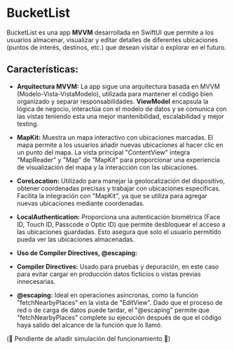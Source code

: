 # BucketList
BucketList es una app **MVVM** desarrollada en SwiftUI que permite a los usuarios almacenar, visualizar y editar detalles de diferentes ubicaciones (puntos de interés, destinos, etc.) que desean visitar o explorar en el futuro.

## Características:

- **Arquitectura MVVM:** La app sigue una arquitectura basada en MVVM (Modelo-Vista-VistaModelo), utilizada para mantener el código bien organizado y separar responsabilidades. **ViewModel** encapsula la lógica de negocio, interactúa con el modelo de datos y se comunica con las vistas teniendo esta una mejor mantenibilidad, escalabilidad y mejor testing.
  
- **MapKit:** Muestra un mapa interactivo con ubicaciones marcadas. El mapa permite a los usuarios añadir nuevas ubicaciones al hacer clic en un punto del mapa. La vista principal "ContentView" integra "MapReader" y "Map" de "MapKit" para proporcionar una experiencia de visualización del mapa y la interacción con las ubicaciones.
  
- **CoreLocation:** Utilizado para manejar la geolocalización del dispositivo, obtener coordenadas precisas y trabajar con ubicaciones específicas. Facilita la integración con "MapKit", ya que se utiliza para agregar nuevas ubicaciones mediante coordenadas.

- **LocalAuthentication:** Proporciona una autenticación biométrica (Face ID, Touch ID, Passcode o Optic ID) que permite desbloquear el acceso a las ubicaciones guardadas. Esto asegura que solo el usuario permitido pueda ver las ubicaciones almacenadas.

- **Uso de Compiler Directives, @escaping:**
 - **Compiler Directives:** Usado para pruebas y depuración, en este caso para evitar cargar en producción datos ficticios o vistas previas innecesarias.

 - **@escaping:** Ideal en operaciones asíncronas, como la función "fetchNearbyPlaces" en la vista de "EditView". Dado que el proceso de red o de carga de datos puede tardar, el "@escaping" permite que "fetchNearbyPlaces" complete su ejecución después de que el código haya salido del alcance de la función que lo llamó.


(🚧 Pendiente de añadir simulación del funcionamiento 🚧)
